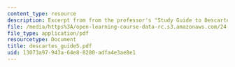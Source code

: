 ```yaml
---
content_type: resource
description: Excerpt from from the professor's "Study Guide to Descartes' Meditations."
file: /media/https%3A/open-learning-course-data-rc.s3.amazonaws.com/24-01-classics-in-western-philosophy-spring-2006/13073a97943a64e88280adfa4e3ae8e1_descartes_guide5.pdf
file_type: application/pdf
resourcetype: Document
title: descartes_guide5.pdf
uid: 13073a97-943a-64e8-8280-adfa4e3ae8e1
---
```

